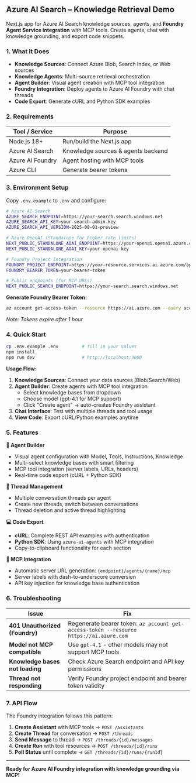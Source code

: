 ## Azure AI Search – Knowledge Retrieval Demo

Next.js app for Azure AI Search knowledge sources, agents, and **Foundry Agent Service integration** with MCP tools. Create agents, chat with knowledge grounding, and export code snippets.

### 1. What It Does
* **Knowledge Sources**: Connect Azure Blob, Search Index, or Web sources
* **Knowledge Agents**: Multi-source retrieval orchestration
* **Agent Builder**: Visual agent creation with MCP tool integration
* **Foundry Integration**: Deploy agents to Azure AI Foundry with chat threads
* **Code Export**: Generate cURL and Python SDK examples

### 2. Requirements
| Tool / Service | Purpose |
| -------------- | ------- |
| Node.js 18+    | Run/build the Next.js app |
| Azure AI Search| Knowledge sources & agents backend |
| Azure AI Foundry | Agent hosting with MCP tools |
| Azure CLI      | Generate bearer tokens |

### 3. Environment Setup

Copy `.env.example` to `.env` and configure:

```bash
# Azure AI Search
AZURE_SEARCH_ENDPOINT=https://your-search.search.windows.net
AZURE_SEARCH_API_KEY=your-search-admin-key
AZURE_SEARCH_API_VERSION=2025-08-01-preview

# Azure OpenAI (Standalone for higher rate limits)
NEXT_PUBLIC_STANDALONE_AOAI_ENDPOINT=https://your-openai.openai.azure.com
NEXT_PUBLIC_STANDALONE_AOAI_KEY=your-openai-key

# Foundry Project Integration
FOUNDRY_PROJECT_ENDPOINT=https://your-resource.services.ai.azure.com/api/projects/your-project
FOUNDRY_BEARER_TOKEN=your-bearer-token

# Public endpoints (for MCP URLs)
NEXT_PUBLIC_SEARCH_ENDPOINT=https://your-search.search.windows.net
```

**Generate Foundry Bearer Token:**
```bash
az account get-access-token --resource https://ai.azure.com --query accessToken -o tsv
```
*Note: Tokens expire after 1 hour*

### 4. Quick Start
```bash
cp .env.example .env         # fill in your values
npm install
npm run dev                  # http://localhost:3000
```

**Usage Flow:**
1. **Knowledge Sources**: Connect your data sources (Blob/Search/Web)
2. **Agent Builder**: Create agents with MCP tool integration
   - Select knowledge bases from dropdown
   - Choose model (gpt-4.1 for MCP support)
   - Click "Create agent" → auto-creates Foundry assistant
3. **Chat Interface**: Test with multiple threads and tool usage
4. **View Code**: Export cURL/Python examples anytime

### 5. Features

**🎯 Agent Builder**
- Visual agent configuration with Model, Tools, Instructions, Knowledge
- Multi-select knowledge bases with smart filtering
- MCP tool integration (server labels, URLs, headers)
- Real-time code export (cURL + Python SDK)

**🧵 Thread Management**
- Multiple conversation threads per agent
- Create new threads, switch between conversations
- Thread deletion and active thread highlighting

**💻 Code Export**
- **cURL**: Complete REST API examples with authentication
- **Python SDK**: Using `azure-ai-agents` with MCP integration
- Copy-to-clipboard functionality for each section

**🔧 MCP Integration**
- Automatic server URL generation: `{endpoint}/agents/{name}/mcp`
- Server labels with dash-to-underscore conversion
- API key injection for knowledge base authentication

### 6. Troubleshooting

| Issue | Fix |
|-------|-----|
| **401 Unauthorized (Foundry)** | Regenerate bearer token: `az account get-access-token --resource https://ai.azure.com` |
| **Model not MCP compatible** | Use `gpt-4.1` - other models may not support MCP tools |
| **Knowledge bases not loading** | Check Azure Search endpoint and API key permissions |
| **Thread not responding** | Verify Foundry project endpoint and bearer token validity |

### 7. API Flow

The Foundry integration follows this pattern:
1. **Create Assistant** with MCP tools → `POST /assistants`
2. **Create Thread** for conversation → `POST /threads`
3. **Send Message** to thread → `POST /threads/{id}/messages`
4. **Create Run** with tool resources → `POST /threads/{id}/runs`
5. **Poll Status** until complete → `GET /threads/{id}/runs/{runId}`

---
**Ready for Azure AI Foundry integration with knowledge grounding via MCP!**
